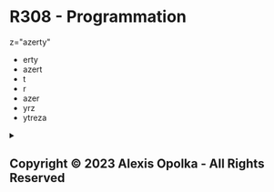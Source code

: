 # R308 - Programmation

z="azerty"

- erty
- azert
- t
- r
- azer
- yrz
- ytreza

<details>
<summary>
</summary>
</details>

## Copyright &copy; 2023 Alexis Opolka - All Rights Reserved
